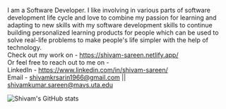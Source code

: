 I am a Software Developer. I like involving in various parts of software development life cycle and love to combine my passion for learning and adapting to new skills with my software development skills to continue building personalized learning products for people which can be used to solve real-life problems to make people's life simpler with the help of technology.
<br/> Check out my work on - https://shivam-sareen.netlify.app/
<br/>Or feel free to reach out to me on - 
<br/>LinkedIn - https://www.linkedin.com/in/shivam-sareen/
<br/>Email - shivamkrsarin1966@gmail.com || shivamkumar.sareen@mavs.uta.edu

![Shivam's GitHub stats](https://github-readme-stats.vercel.app/api?username=shivamkrsarin1996&hide=commits,contribs)
